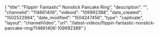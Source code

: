 {
    "title": "Flippin' Fantastic&trade; Nonstick Pancake Ring",
    "description": "",
    "channelid": "114661406",
    "videoid": "109992388",
    "date_created": "1502522984",
    "date_modified": "1504247456",
    "type": "captivate",
    "layout": "channelVideo",
    "url": "\/latest-videos\/flippin-fantastic-nonstick-pancake-ring\/114661406-109992388"
}